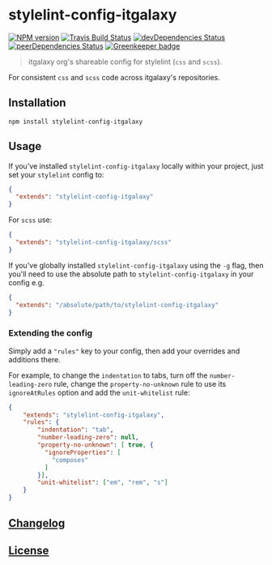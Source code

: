 # stylelint-config-itgalaxy

[![NPM version](https://img.shields.io/npm/v/stylelint-config-itgalaxy.svg)](https://www.npmjs.org/package/stylelint-config-itgalaxy) 
[![Travis Build Status](https://img.shields.io/travis/itgalaxy/stylelint-config-itgalaxy/master.svg?label=build)](https://travis-ci.org/itgalaxy/stylelint-config-itgalaxy) 
[![devDependencies Status](https://david-dm.org/itgalaxy/stylelint-config-itgalaxy/dev-status.svg)](https://david-dm.org/itgalaxy/stylelint-config-itgalaxy?type=dev)
[![peerDependencies Status](https://david-dm.org/itgalaxy/stylelint-config-itgalaxy/peer-status.svg)](https://david-dm.org/itgalaxy/stylelint-config-itgalaxy?type=peer)
[![Greenkeeper badge](https://badges.greenkeeper.io/itgalaxy/stylelint-config-itgalaxy.svg)](https://greenkeeper.io/)

> itgalaxy org's shareable config for stylelint (`css` and `scss`).

For consistent `css` and `scss` code across itgalaxy's repositories.

## Installation

```shell
npm install stylelint-config-itgalaxy
```

## Usage

If you've installed `stylelint-config-itgalaxy` locally within your project, just set your `stylelint` config to:

```json
{
  "extends": "stylelint-config-itgalaxy"
}
```

For `scss` use:

```json
{
  "extends": "stylelint-config-itgalaxy/scss"
}
```

If you've globally installed `stylelint-config-itgalaxy` using the `-g` flag, 
then you'll need to use the absolute path to `stylelint-config-itgalaxy` in your config e.g.

```json
{
  "extends": "/absolute/path/to/stylelint-config-itgalaxy"
}
```

### Extending the config

Simply add a `"rules"` key to your config, then add your overrides and additions there.

For example, to change the `indentation` to tabs, turn off the `number-leading-zero` rule, 
change the `property-no-unknown` rule to use its `ignoreAtRules` option and add the `unit-whitelist` rule:

```json
{
    "extends": "stylelint-config-itgalaxy",
    "rules": {
        "indentation": "tab",
        "number-leading-zero": null,
        "property-no-unknown": [ true, {
          "ignoreProperties": [
            "composes"
          ]
        }],
        "unit-whitelist": ["em", "rem", "s"]
    }
}
```

## [Changelog](CHANGELOG.md)

## [License](LICENSE)
